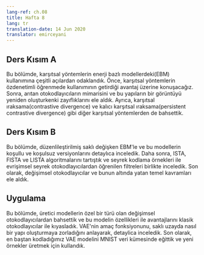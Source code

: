 ```yaml
---
lang-ref: ch.08
title: Hafta 8
lang: tr
translation-date: 14 Jun 2020
translator: emirceyani
---
```


## Ders Kısım A

<!-- ## Lecture part A -->

Bu bölümde, karşıtsal yöntemlerin enerji bazlı modellerdeki(EBM) kullanımına çeşitli açılardan odaklandık.
Önce, karşıtsal yöntemlerin özdenetimli öğrenmede kullanımının getirdiği avantaj üzerine konuşacağız.
Sonra, arıtan otokodlayıcıların mimarisini ve bu yapıların bir görüntüyü yeniden oluşturkenki zayıflıklarını ele aldık. Ayrıca, karşıtsal ıraksama(contrastive divergence) ve kalıcı karşıtsal ıraksama(persistent contrastive divergence) gibi diğer karşıtsal yöntemlerden de bahsettik.

<!-- In this section, we focused on the introduction of contrastive methods in Energy-Based Models in several aspects. First, we discuss the advantage brought by applying contrastive methods in self-supervised learning. Second, we discussed the architecture of denoising autoencoders and their weakness in image reconstruction tasks. We also talked about other contrastive methods, like contrastive divergence and persistent contrastive divergence. -->


## Ders Kısım B

<!-- ## Lecture part B -->

Bu bölümde, düzenlileştirilmiş saklı değişken EBM'le ve bu modellerin koşullu ve koşulsuz versiyonlarını detaylıca inceledik.
Daha sonra, ISTA, FISTA ve LISTA algoritmalarını tartıştık ve seyrek kodlama örnekleri ile evrişimsel seyrek otokodlayıcılardan öğrenilen filtreleri birlikte inceledik.
Son olarak, değişimsel otokodlayıcılar ve bunun altında yatan temel kavramları ele aldık.

<!-- In this section, we discussed regularized latent variable EBMs in detail covering concepts of conditional and unconditional versions of these models. We then discussed the algorithms of ISTA, FISTA and LISTA and look at examples of sparse coding and filters learned from convolutional sparse encoders. Finally we talked about Variational Auto-Encoders and the underlying concepts involved. -->

## Uygulama

<!-- ## Practicum -->

Bu bölümde, üretici modellerin özel bir türü olan değişimsel otokodlayıcılardan bahsettik ve bu modelin özellikleri ile avantajlarını klasik otokodlayıcılar ile kıyasladık.
VAE'nin amaç fonksiyonunu, saklı uzayda nasıl bir yapı oluşturmaya zorladığını anlayarak, detaylica inceledik.
Son olarak, en baştan kodladığımız VAE modelini MNIST veri kümesinde eğittik ve yeni örnekler üretmek için kullandık.


<!-- In this section, we discussed a specific type of generative model called Variational Autoencoders and compared their functionalities and advantages over Classic Autoencoders. We explored the objective function of VAE in detail, understanding how it enforced some structure in the latent space. Finally, we implemented and trained a VAE on the MNIST dataset and used it to generate new samples. -->
